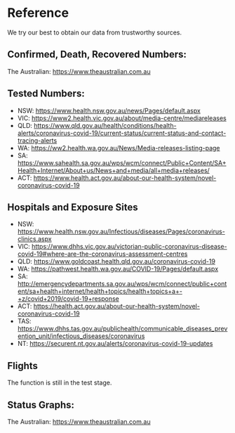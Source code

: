 # Reference

We try our best to obtain our data from trustworthy sources.

## Confirmed, Death, Recovered Numbers:

The Australian: https://www.theaustralian.com.au

## Tested Numbers:

- NSW: https://www.health.nsw.gov.au/news/Pages/default.aspx
- VIC: https://www2.health.vic.gov.au/about/media-centre/mediareleases
- QLD: https://www.qld.gov.au/health/conditions/health-alerts/coronavirus-covid-19/current-status/current-status-and-contact-tracing-alerts
- WA: https://ww2.health.wa.gov.au/News/Media-releases-listing-page
- SA: https://www.sahealth.sa.gov.au/wps/wcm/connect/Public+Content/SA+Health+Internet/About+us/News+and+media/all+media+releases/
- ACT: https://www.health.act.gov.au/about-our-health-system/novel-coronavirus-covid-19

## Hospitals and Exposure Sites

- NSW: https://www.health.nsw.gov.au/Infectious/diseases/Pages/coronavirus-clinics.aspx
- VIC: https://www.dhhs.vic.gov.au/victorian-public-coronavirus-disease-covid-19#where-are-the-coronavirus-assessment-centres
- QLD: https://www.goldcoast.health.qld.gov.au/coronavirus-covid-19
- WA: https://pathwest.health.wa.gov.au/COVID-19/Pages/default.aspx
- SA: http://emergencydepartments.sa.gov.au/wps/wcm/connect/public+content/sa+health+internet/health+topics/health+topics+a+-+z/covid+2019/covid-19+response
- ACT: https://health.act.gov.au/about-our-health-system/novel-coronavirus-covid-19
- TAS: https://www.dhhs.tas.gov.au/publichealth/communicable_diseases_prevention_unit/infectious_diseases/coronavirus
- NT: https://securent.nt.gov.au/alerts/coronavirus-covid-19-updates

## Flights

The function is still in the test stage.

## Status Graphs:

The Australian: https://www.theaustralian.com.au
